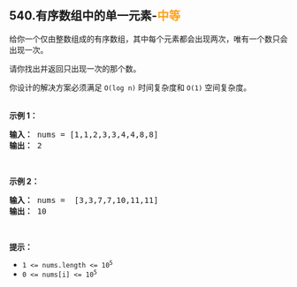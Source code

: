 ## 540.有序数组中的单一元素-<font color=#FFA119>中等</font>

给你一个仅由整数组成的有序数组，其中每个元素都会出现两次，唯有一个数只会出现一次。

请你找出并返回只出现一次的那个数。

你设计的解决方案必须满足 `O(log n)` 时间复杂度和 `O(1)` 空间复杂度。<br><br>

**示例 1：**

<pre>
<b>输入：</b> nums = [1,1,2,3,3,4,4,8,8]
<b>输出：</b> 2
</pre>

<br>

**示例 2：**

<pre>
<b>输入：</b> nums =  [3,3,7,7,10,11,11]
<b>输出：</b> 10
</pre>

<br>

**提示：**

* <code>1 <= nums.length <= 10<sup>5</sup></code>
* <code>0 <= nums[i] <= 10<sup>5</sup></code>